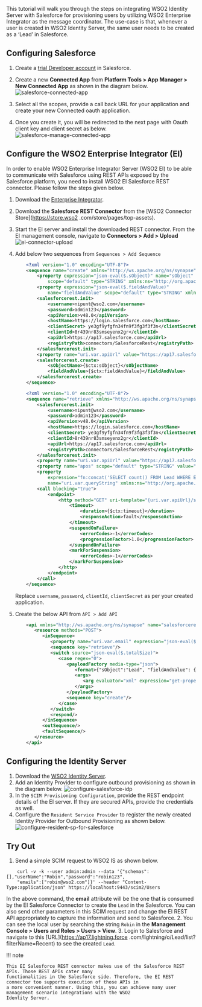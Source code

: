 This tutorial will walk you through the steps on integrating WSO2 Identity Server with Salesforce for provisioning
users by utilizing WSO2 Enterprise Integrator as the message coordinator. The use-case is that, whenever a user is
created in WSO2 Identity Server, the same user needs to be created as a ‘Lead’ in Salesforce.

## Configuring Salesforce
1.  Create a [trial Developer account](https://login.salesforce.com/) in Salesforce.
2.  Create a new **Connected App** from **Platform Tools > App Manager > New Connected App** as shown in the diagram
below.
![salesforce-connected-app](../assets/img/tutorials/salesforce-connected-app.png)

3.  Select all the scopes, provide a call back URL for your application and create your new Connected oauth application.

4.  Once you create it, you will be redirected to the next page with Oauth client key and client secret as below.
![salesforce-manage-connected-app](../assets/img/tutorials/salesforce-manage-connected-app.png)


## Configure the WSO2 Enterprise Integrator (EI)

In order to enable WSO2 Enterprise Integrator Server (WSO2 EI) to be able to communicate with Salesforce using REST
APIs exposed by the Salesforce platform, you need to install WSO2 EI Salesforce REST connector. Please follow the
steps given below.

1.  Download the [Enterprise Integrator](https://wso2.com/enterprise-integrator/).
2.  Download the **Salesforce REST Connector** from the [WSO2 Connector Store](https://store.wso2
.com/store/pages/top-assets).
3.  Start the EI server and install the downloaded REST connector. From the EI management console, navigate to
**Connectors > Add > Upload**
    ![ei-connector-upload](../assets/img/tutorials/ei-connector-upload.png)
4.  Add below two sequences from `Sequences > Add Sequence`
    ```xml
        <?xml version="1.0" encoding="UTF-8"?>
        <sequence name="create" xmlns="http://ws.apache.org/ns/synapse">
            <property expression="json-eval($.sObject)" name="sObject"
                scope="default" type="STRING" xmlns:ns="http://org.apache.synapse/xsd"/>
            <property expression="json-eval($.fieldAndValue)"
                name="fieldAndValue" scope="default" type="STRING" xmlns:ns="http://org.apache.synapse/xsd"/>
            <salesforcerest.init>
                <username>nipunt@wso2.com</username>
                <password>admin123</password>
                <apiVersion>v48.0</apiVersion>
                <hostName>https://login.salesforce.com</hostName>
                <clientSecret> ye3gf9yfgfn34fn9f3fg3f3f3n</clientSecret>
                <clientId>8r439nr83smseyenx2gr</clientId>
                <apiUrl>https://ap17.salesforce.com</apiUrl>
                <registryPath>connectors/SalesforceRest</registryPath>
            </salesforcerest.init>
            <property name="uri.var.apiUrl" value="https://ap17.salesforce.com"/>
            <salesforcerest.create>
                <sObjectName>{$ctx:sObject}</sObjectName>
                <fieldAndValue>{$ctx:fieldAndValue}</fieldAndValue>
            </salesforcerest.create>
        </sequence>

        <?xml version="1.0" encoding="UTF-8"?>
        <sequence name="retrieve" xmlns="http://ws.apache.org/ns/synapse">
            <salesforcerest.init>
                <username>nipunt@wso2.com</username>
                <password>admin123</password>
                <apiVersion>v48.0</apiVersion>
                <hostName>https://login.salesforce.com</hostName>
                <clientSecret> ye3gf9yfgfn34fn9f3fg3f3f3n</clientSecret>
                <clientId>8r439nr83smseyenx2gr</clientId>
                <apiUrl>https://ap17.salesforce.com</apiUrl>
                <registryPath>connectors/SalesforceRest</registryPath>
            </salesforcerest.init>
            <property name="uri.var.apiUrl" value="https://ap17.salesforce.com"/>
            <property name="apos" scope="default" type="STRING" value="'"/>
            <property
                expression="fn:concat('SELECT count() FROM Lead WHERE Email = ', $ctx:apos, get-property('uri.var.email'), $ctx:apos)"
                name="uri.var.queryString" xmlns:ns="http://org.apache.synapse/xsd"/>
            <call blocking="true">
                <endpoint>
                    <http method="GET" uri-template="{uri.var.apiUrl}/services/data/{uri.var.apiVersion}/query/?q={uri.var.queryString}">
                        <timeout>
                            <duration>{$ctx:timeout}</duration>
                            <responseAction>fault</responseAction>
                        </timeout>
                        <suspendOnFailure>
                            <errorCodes>-1</errorCodes>
                            <progressionFactor>1.0</progressionFactor>
                        </suspendOnFailure>
                        <markForSuspension>
                            <errorCodes>-1</errorCodes>
                        </markForSuspension>
                    </http>
                </endpoint>
            </call>
        </sequence>
    ```
    Replace `username`, `password`, `clientId`, `clientSecret` as per your created application.

5.  Create the below API from `API > Add API`
    ```xml
        <api xmlns="http://ws.apache.org/ns/synapse" name="salesforcerest" context="/salesforce">
           <resource methods="POST">
              <inSequence>
                 <property name="uri.var.email" expression="json-eval($.emails[0])" scope="default" type="STRING"/>
                 <sequence key="retrieve"/>
                 <switch source="json-eval($.totalSize)">
                    <case regex="0">
                       <payloadFactory media-type="json">
                          <format>{"sObject":"Lead", "fieldAndValue": {"LastName" : "$1", "Company" : "Guardio", "Email" : "$1", "LeadSource" : "Guardio brochure download."}}</format>
                          <args>
                             <arg evaluator="xml" expression="get-property('uri.var.email')"/>
                          </args>
                       </payloadFactory>
                       <sequence key="create"/>
                    </case>
                 </switch>
                 <respond/>
              </inSequence>
              <outSequence/>
              <faultSequence/>
           </resource>
        </api>
    ```


##  Configuring the Identity Server

1.  Download the [WSO2 Identity Server](https://wso2.com/identity-and-access-management/).
2.  Add an Identity Provider to configure outbound provisioning as shown in the diagram below.
    ![configure-salesforce-idp](../assets/img/tutorials/configure-salesforce-idp.png)
3.  In the `SCIM Provisioning Configuration`, provide the REST endpoint details of the EI server. If they are secured
 APIs, provide the credentials as well.
4.  Configure the `Resident Service Provider` to register the newly created Identity Provider for Outbound
Provisioning as shown below.
    ![configure-resident-sp-for-salesforce](../assets/img/tutorials/configure-resident-sp-for-salesforce.png)


##  Try Out

1.  Send a simple SCIM request to WSO2 IS as shown below.
```
    curl -v -k --user admin:admin --data '{"schemas":[],"userName":"Robin","password":"robin123",
    "emails":["robin@wso2.com"]}' --header "Content-Type:application/json" https://localhost:9443/scim2/Users
```
In the above command, the **email** attribute will be the one that is consumed by the EI Salesforce Connector to create
 the `Lead` in the Salesforce. You can also send other parameters in this SCIM request and change the EI REST API
appropriately to capture the information and send to Salesforce.
2.  You can see the local user by searching the string `Robin` in the **Management Console > Users and Roles > Users >
 View**.
3.  Login to Salesforce and navigate to this [URL](https://ap17.lightning.force
.com/lightning/o/Lead/list?filterName=Recent) to see the created `Lead`.

!!! note

	This EI Salesforce REST connector makes use of the Salesforce REST APIs. Those REST APIs cater many
	functionalities in the Salesforce side. Therefore, the EI REST connector too supports execution of those APIs in
	a more convenient manner. Using this, you can achieve many user management scenario integrations with the WSO2
	Identity Server.
